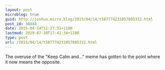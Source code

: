 ```yaml
---
layout: post
microblog: true
guid: http://joshua.micro.blog/2015/04/14/t587774231057805312.html
post_id: 38444
date: 2015-04-14T11:27:51+1100
lastmod: 2019-07-30T17:41:34+1100
type: post
url: /2015/04/14/t587774231057805312.html
---
```

The overuse of the "Keep Calm and..." meme has gotten to the point where it now means the opposite.

